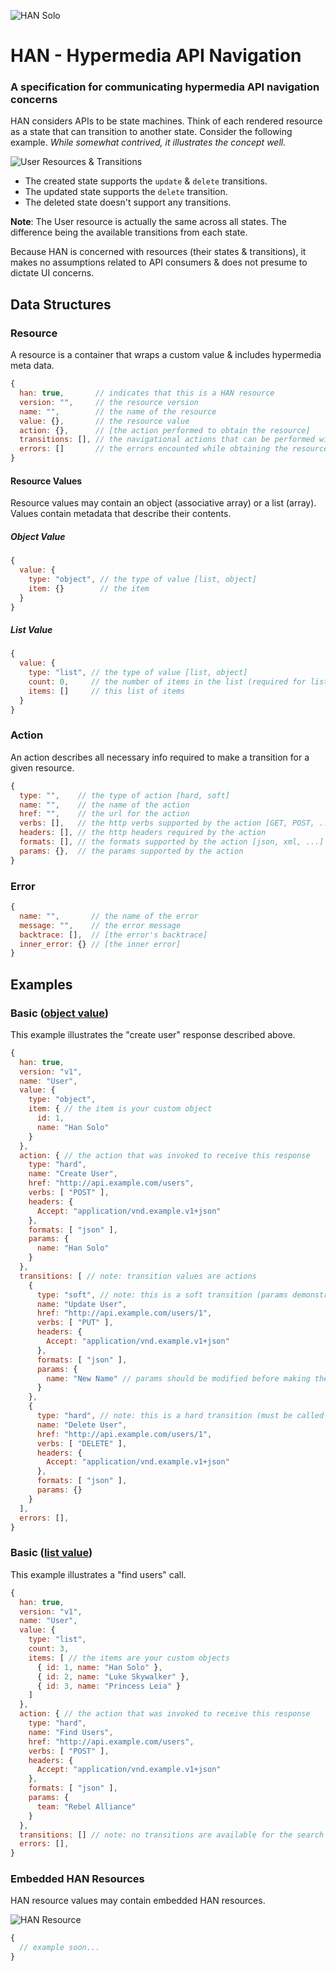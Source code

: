 ![HAN Solo](https://raw2.github.com/hopsoft/han/master/han.gif)

# HAN - Hypermedia API Navigation

### A specification for communicating hypermedia API navigation concerns

HAN considers APIs to be state machines.
Think of each rendered resource as a state that can transition to another state.
Consider the following example.
*While somewhat contrived, it illustrates the concept well.*

![User Resources & Transitions](https://raw2.github.com/hopsoft/han/master/user-example.png)

* The created state supports the `update` & `delete` transitions.
* The updated state supports the `delete` transition.
* The deleted state doesn't support any transitions.

**Note**: The User resource is actually the same across all states.
The difference being the available transitions from each state.

Because HAN is concerned with resources (their states & transitions),
it makes no assumptions related to API consumers & does not presume to dictate UI concerns.

## Data Structures

### Resource

A resource is a container that wraps a custom value & includes hypermedia meta data.

```javascript
{
  han: true,       // indicates that this is a HAN resource
  version: "",     // the resource version
  name: "",        // the name of the resource
  value: {},       // the resource value
  action: {},      // [the action performed to obtain the resource]
  transitions: [], // the navigational actions that can be performed with the resource
  errors: []       // the errors encounted while obtaining the resource
}
```

#### Resource Values

Resource values may contain an object (associative array) or a list (array).
Values contain metadata that describe their contents.

##### Object Value

```javascript
{
  value: {
    type: "object", // the type of value [list, object]
    item: {}        // the item
  }
}
```

##### List Value

```javascript
{
  value: {
    type: "list", // the type of value [list, object]
    count: 0,     // the number of items in the list (required for list types)
    items: []     // this list of items
  }
}
```

### Action

An action describes all necessary info required to make a transition for a given resource.

```javascript
{
  type: "",    // the type of action [hard, soft]
  name: "",    // the name of the action
  href: "",    // the url for the action
  verbs: [],   // the http verbs supported by the action [GET, POST, ...]
  headers: [], // the http headers required by the action
  formats: [], // the formats supported by the action [json, xml, ...]
  params: {},  // the params supported by the action
}
```

### Error

```javascript
{
  name: "",       // the name of the error
  message: "",    // the error message
  backtrace: [],  // [the error's backtrace]
  inner_error: {} // [the inner error]
}
```

## Examples

### Basic ([object value](#object-value))

This example illustrates the "create user" response described above.

```javascript
{
  han: true,
  version: "v1",
  name: "User",
  value: {
    type: "object",
    item: { // the item is your custom object
      id: 1,
      name: "Han Solo"
    }
  },
  action: { // the action that was invoked to receive this response
    type: "hard",
    name: "Create User",
    href: "http://api.example.com/users",
    verbs: [ "POST" ],
    headers: {
      Accept: "application/vnd.example.v1+json"
    },
    formats: [ "json" ],
    params: {
      name: "Han Solo"
    }
  },
  transitions: [ // note: transition values are actions
    {
      type: "soft", // note: this is a soft transition (params demonstrate possiblities)
      name: "Update User",
      href: "http://api.example.com/users/1",
      verbs: [ "PUT" ],
      headers: {
        Accept: "application/vnd.example.v1+json"
      },
      formats: [ "json" ],
      params: {
        name: "New Name" // params should be modified before making the transition
      }
    },
    {
      type: "hard", // note: this is a hard transition (must be called exactly as presented)
      name: "Delete User",
      href: "http://api.example.com/users/1",
      verbs: [ "DELETE" ],
      headers: {
        Accept: "application/vnd.example.v1+json"
      },
      formats: [ "json" ],
      params: {}
    }
  ],
  errors: [],
}
```

### Basic ([list value](#list-value))

This example illustrates a "find users" call.

```javascript
{
  han: true,
  version: "v1",
  name: "User",
  value: {
    type: "list",
    count: 3,
    items: [ // the items are your custom objects
      { id: 1, name: "Han Solo" },
      { id: 2, name: "Luke Skywalker" },
      { id: 3, name: "Princess Leia" }
    ]
  },
  action: { // the action that was invoked to receive this response
    type: "hard",
    name: "Find Users",
    href: "http://api.example.com/users",
    verbs: [ "POST" ],
    headers: {
      Accept: "application/vnd.example.v1+json"
    },
    formats: [ "json" ],
    params: {
      team: "Rebel Alliance"
    }
  },
  transitions: [] // note: no transitions are available for the search result itself
  errors: [],
}
```

### Embedded HAN Resources

HAN resource values may contain embedded HAN resources.

![HAN Resource](https://raw2.github.com/hopsoft/han/master/resource.png)

```javascript
{
  // example soon...
}
```
